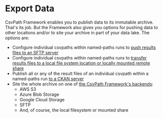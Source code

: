 # Export Data

CsvPath Framework enables you to publish data to its immutable archive. That's its job. But the Framework also gives you options for pushing data to other locations and/or to site your archive in part of your data lake. The options are:&#x20;

* Configure individual csvpaths within named-paths runs to [push results files to an SFTP server](../../../how-tos/sending-results-by-sftp.md)
* Configure individual csvpaths within named-paths runs to [transfer results files to a local file system location or locally mounted remote share](../../../how-tos/transfer-a-file-out-of-csvpath.md)
* Publish all or any of the result files of an individual csvpath within a named-paths run [to a CKAN server](../../../how-tos/sending-results-to-ckan.md)
* Site the whole archive on one of [the CsvPath Framework's backends](../../../how-tos/storage-backend-how-tos/):&#x20;
  * AWS S3
  * Azure Blob Storage
  * Google Cloud Storage
  * SFTP
  * And, of course, the local filesystem or mounted share
